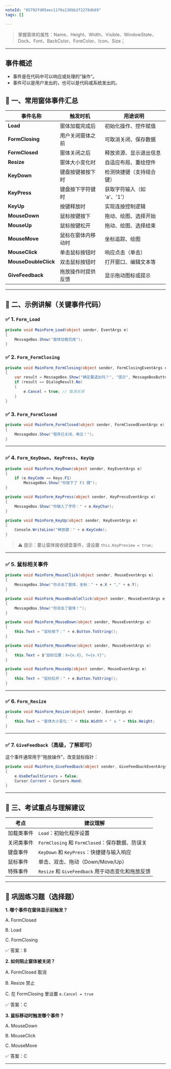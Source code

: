 ```yaml
---
noteId: "85792fd05eec11f0a138bb2f2278db69"
tags: []

---
```


> 掌握窗体的属性：Name、Height、Width、Visible、WindowState、Dock、Font、BackColor、ForeColor、Icon、Size；


---


## 事件概述
- 事件是在代码中可以响应或处理的”操作“。
- 事件可以是用户发出的，也可以是代码或系统发出的。



## 🎯 一、常用窗体事件汇总

| 事件名称                 | 触发时机      | 用途说明              |
| -------------------- | --------- | ----------------- |
| **Load**             | 窗体加载完成后   | 初始化操作、控件赋值        |
| **FormClosing**      | 用户关闭窗体之前  | 可取消关闭、保存数据        |
| **FormClosed**       | 窗体关闭之后    | 释放资源、显示退出信息       |
| **Resize**           | 窗体大小变化时   | 自适应布局、重绘控件        |
| **KeyDown**          | 键盘按键被按下时  | 检测快捷键（支持组合键）      |
| **KeyPress**         | 键盘按下字符键时  | 获取字符输入（如 'a'、'1'） |
| **KeyUp**            | 按键释放时     | 实现连按控制逻辑          |
| **MouseDown**        | 鼠标按键按下    | 拖动、绘图、选择开始        |
| **MouseUp**          | 鼠标按键松开    | 拖动、绘图、选择结束        |
| **MouseMove**        | 鼠标在窗体内移动时 | 坐标追踪、绘图           |
| **MouseClick**       | 单击鼠标按钮时   | 响应点击（单击）          |
| **MouseDoubleClick** | 双击鼠标按钮时   | 打开窗口、编辑文本等        |
| **GiveFeedback**     | 拖放操作时提供反馈 | 显示拖动图标或提示         |

---

## 🧪 二、示例讲解（关键事件代码）

### ✅ 1. `Form_Load`

```csharp
private void MainForm_Load(object sender, EventArgs e)
{
    MessageBox.Show("窗体加载完成");
}
```

### ✅ 2. `Form_FormClosing`

```csharp
private void MainForm_FormClosing(object sender, FormClosingEventArgs e)
{
    var result = MessageBox.Show("确定要退出吗？", "提示", MessageBoxButtons.YesNo);
    if (result == DialogResult.No)
    {
        e.Cancel = true; // 取消关闭
    }
}
```

### ✅ 3. `Form_FormClosed`

```csharp
private void MainForm_FormClosed(object sender, FormClosedEventArgs e)
{
    MessageBox.Show("程序已关闭，再见！");
}
```

---

### ✅ 4. `Form_KeyDown`、`KeyPress`、`KeyUp`

```csharp
private void MainForm_KeyDown(object sender, KeyEventArgs e)
{
    if (e.KeyCode == Keys.F1)
        MessageBox.Show("你按下了 F1 键");
}
```

```csharp
private void MainForm_KeyPress(object sender, KeyPressEventArgs e)
{
    MessageBox.Show("你输入了字符：" + e.KeyChar);
}
```

```csharp
private void MainForm_KeyUp(object sender, KeyEventArgs e)
{
    Console.WriteLine("释放键：" + e.KeyCode);
}
```

> ⚠️ 提示：要让窗体接收键盘事件，请设置 `this.KeyPreview = true;`

---

### ✅ 5. 鼠标相关事件

```csharp
private void MainForm_MouseClick(object sender, MouseEventArgs e)
{
    MessageBox.Show("你点击了窗体，坐标：" + e.X + "," + e.Y);
}

private void MainForm_MouseDoubleClick(object sender, MouseEventArgs e)
{
    MessageBox.Show("你双击了窗体！");
}

private void MainForm_MouseDown(object sender, MouseEventArgs e)
{
    this.Text = "鼠标按下：" + e.Button.ToString();
}

private void MainForm_MouseMove(object sender, MouseEventArgs e)
{
    this.Text = $"鼠标位置：X={e.X}, Y={e.Y}";
}

private void MainForm_MouseUp(object sender, MouseEventArgs e)
{
    this.Text = "鼠标松开：" + e.Button.ToString();
}
```

---

### ✅ 6. `Form_Resize`

```csharp
private void MainForm_Resize(object sender, EventArgs e)
{
    this.Text = "窗体大小变化：" + this.Width + " x " + this.Height;
}
```

---

### ✅ 7. `GiveFeedback`（高级，了解即可）

这个事件通常用于“拖放操作”，改变鼠标指针：

```csharp
private void MainForm_GiveFeedback(object sender, GiveFeedbackEventArgs e)
{
    e.UseDefaultCursors = false;
    Cursor.Current = Cursors.Hand;
}
```

---

## 📌 三、考试重点与理解建议

| 考点    | 建议理解                                  |
| ----- | ------------------------------------- |
| 加载类事件 | `Load`：初始化程序设置                        |
| 关闭类事件 | `FormClosing` 和 `FormClosed`：保存数据、防误关 |
| 键盘事件  | `KeyDown` 和 `KeyPress`：快捷键与输入响应       |
| 鼠标事件  | 单击、双击、拖动（Down/Move/Up）                |
| 特殊事件  | `Resize` 和 `GiveFeedback` 用于动态变化和拖放反馈 |

---

## 🧠 巩固练习题（选择题）

**1. 哪个事件在窗体显示前触发？**

A. FormClosed

B. Load

C. FormClosing

✅ 答案：B

**2. 如何阻止窗体被关闭？**

A. FormClosed 取消

B. Resize 禁止

C. 在 FormClosing 里设置 `e.Cancel = true`

✅ 答案：C

**3. 鼠标移动时触发哪个事件？**

A. MouseDown

B. MouseClick

C. MouseMove

✅ 答案：C

---
